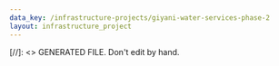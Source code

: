 ```yaml
---
data_key: /infrastructure-projects/giyani-water-services-phase-2
layout: infrastructure_project
---
```

[//]: <> GENERATED FILE. Don't edit by hand.